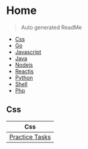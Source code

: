 # Home 

> Auto generated ReadMe

- [Css](#Css)
- [Go](#Go)
- [Javascript](#Javascript)
- [Java](#Java)
- [Nodejs](#Nodejs)
- [Reactjs](#Reactjs)
- [Python](#Python)
- [Shell](#Shell)
- [Php](#Php)

## Css

| Css |
| --- |
| [Practice Tasks](home/css) |

